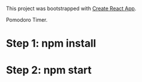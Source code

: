 This project was bootstrapped with [Create React App](https://github.com/facebookincubator/create-react-app).

Pomodoro Timer.


Step 1: npm install
=

Step 2: npm start
=
